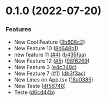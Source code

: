 # 0.1.0 (2022-07-20)


### Features

* New Cool Feature ([3b608c2](https://github.com/juninholiveira/channel-mixer-cicd-playground/commit/3b608c281672c0143e93515dd6e1b9f2eae9c89c))
* New Feature 10 ([8d648b1](https://github.com/juninholiveira/channel-mixer-cicd-playground/commit/8d648b1d7ecedee74d07251452b1aac4a792a490))
* new feature 11 ([#4](https://github.com/juninholiveira/channel-mixer-cicd-playground/issues/4)) ([b435faa](https://github.com/juninholiveira/channel-mixer-cicd-playground/commit/b435faa0a686727ed45d5450cd9eb928c7654b4c))
* New Feature 12 ([#5](https://github.com/juninholiveira/channel-mixer-cicd-playground/issues/5)) ([98f6269](https://github.com/juninholiveira/channel-mixer-cicd-playground/commit/98f6269e686b20165c3fabce2e73e44f5fd66590))
* New Feature 3 ([e4c348c](https://github.com/juninholiveira/channel-mixer-cicd-playground/commit/e4c348cd3f3914a1f58704c7c29a63edb420cc2c))
* New Feature 7 ([#1](https://github.com/juninholiveira/channel-mixer-cicd-playground/issues/1)) ([db3f3ac](https://github.com/juninholiveira/channel-mixer-cicd-playground/commit/db3f3acf93cfd596557c9b31a355cee15751bbb6))
* New Lines on App.tsx ([18a0385](https://github.com/juninholiveira/channel-mixer-cicd-playground/commit/18a0385f5884bd82215e70311916acadcbd0d605))
* New Teste ([4f56748](https://github.com/juninholiveira/channel-mixer-cicd-playground/commit/4f567480ba8c7efc6617eb815967f4ac4beea44d))
* Teste ([d6cd44b](https://github.com/juninholiveira/channel-mixer-cicd-playground/commit/d6cd44b838fe56e22da1ea21744c8efcf3d8950c))



